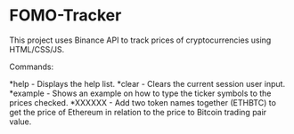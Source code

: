 # FOMO-Tracker

This project uses Binance API to track prices of cryptocurrencies using HTML/CSS/JS. 


Commands:

*help - Displays the help list.
*clear - Clears the current session user input. 
*example - Shows an example on how to type the ticker symbols to the prices checked. 
*XXXXXX - Add two token names together (ETHBTC) to get the price of Ethereum in relation to the
price to Bitcoin trading pair value.
